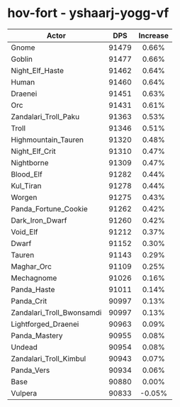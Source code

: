 # hov-fort - yshaarj-yogg-vf
| Actor | DPS | Increase |
|---|:---:|:---:|
|Gnome|91479|0.66%|
|Goblin|91477|0.66%|
|Night_Elf_Haste|91462|0.64%|
|Human|91460|0.64%|
|Draenei|91451|0.63%|
|Orc|91431|0.61%|
|Zandalari_Troll_Paku|91363|0.53%|
|Troll|91346|0.51%|
|Highmountain_Tauren|91320|0.48%|
|Night_Elf_Crit|91310|0.47%|
|Nightborne|91309|0.47%|
|Blood_Elf|91282|0.44%|
|Kul_Tiran|91278|0.44%|
|Worgen|91275|0.43%|
|Panda_Fortune_Cookie|91262|0.42%|
|Dark_Iron_Dwarf|91260|0.42%|
|Void_Elf|91212|0.37%|
|Dwarf|91152|0.30%|
|Tauren|91143|0.29%|
|Maghar_Orc|91109|0.25%|
|Mechagnome|91026|0.16%|
|Panda_Haste|91011|0.14%|
|Panda_Crit|90997|0.13%|
|Zandalari_Troll_Bwonsamdi|90997|0.13%|
|Lightforged_Draenei|90963|0.09%|
|Panda_Mastery|90955|0.08%|
|Undead|90954|0.08%|
|Zandalari_Troll_Kimbul|90943|0.07%|
|Panda_Vers|90934|0.06%|
|Base|90880|0.00%|
|Vulpera|90833|-0.05%|
